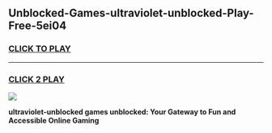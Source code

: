 
## Unblocked-Games-ultraviolet-unblocked-Play-Free-5ei04
<h3>
<a href="https://premium76.site?title=ultraviolet-unblocked&ref=19M">CLICK TO PLAY</a></h3>
<hr>

<h3>
<a href="https://premium76.site?title=ultraviolet-unblocked&ref=19M">CLICK 2 PLAY</a>
  
</h3>

<a href="https://premium76.site?title=ultraviolet-unblocked&ref=19M"><img src="https://clearcache.store/games.png"></a>


**ultraviolet-unblocked games unblocked: Your Gateway to Fun and Accessible Online Gaming**
